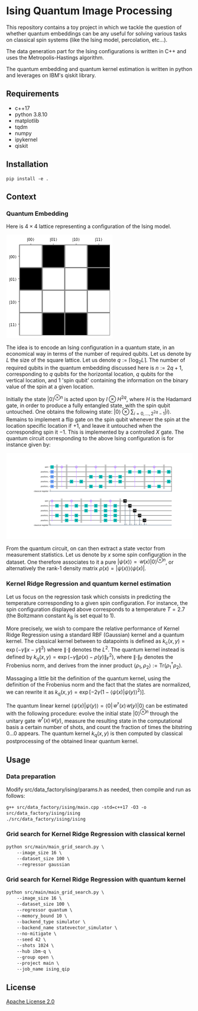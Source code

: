 # Ising Quantum Image Processing

This repository contains a toy project in which we tackle the question of whether quantum embeddings can be any useful for solving various tasks on classical spin systems (like the Ising model, percolation, etc...).

The data generation part for the Ising configurations is written in C++ and uses the Metropolis-Hastings algorithm.

The quantum embedding and quantum kernel estimation is written in python and leverages on IBM's qiskit library.

## Requirements

* c++17
* python 3.8.10
* matplotlib
* tqdm
* numpy
* ipykernel
* qiskit

## Installation

```shell
pip install -e .
```

## Context

### Quantum Embedding

Here is $4\times 4$ lattice representing a configuration of the Ising model.

![4*4 Ising configuration](./assets/ising.png "4*4 Ising configuration")

The idea is to encode an Ising configuration in a quantum state, in an economical way in terms of the number of required qubits.
Let us denote by $L$ the size of the square lattice. Let us denote $q :=\lceil\log_2L\rceil$. The number of required qubits in the quantum embedding discussed here is $n:=2q+1$, corresponding to $q$ qubits for the horizontal location, $q$ qubits for the vertical location, and $1$ 'spin qubit' containing the information on the binary value of the spin at a given location.

Initially the state $|0\rangle^{\otimes n}$ is acted upon by $I\otimes H^{2q}$, where $H$ is the Hadamard gate, in order to produce a fully entangled state, with the spin qubit untouched. One obtains the following state:
$|0\rangle\otimes\sum_{i=0,\dots,2^{2q}-1}|i\rangle$. Remains to implement a flip gate on the spin qubit whenever the spin at the location specific location if $+1$, and leave it untouched when the corresponding spin it $-1$. This is implemented by a controlled $X$ gate. The quantum circuit corresponding to the above Ising configuration is for instance given by:

![Circuit](./assets/circuit.png "Circuit")

From the quantum circuit, on can then extract a state vector from measurement statistics. Let us denote by $x$ some spin configuration in the dataset. One therefore associates to it a pure $|\psi(x)\rangle=\mathcal U(x)|0\rangle^{\otimes n}$, or alternatively the rank-$1$ density matrix $\rho(x)=|\psi(x)\rangle\langle\psi(x)|$.

### Kernel Ridge Regression and quantum kernel estimation

Let us focus on the regression task which consists in predicting the temperature corresponding to a given spin configuration. For instance, the spin configuration displayed above corresponds to a temperature $T=2.7$ (the Boltzmann constant $k_\text{B}$ is set equal to $1$).

More precisely, we wish to compare the relative performance of Kernel Ridge Regression using a standard RBF (Gaussian) kernel and a quantum kernel. The classical kernel between to datapoints is defined as $k_\text{c}(x, y)=\exp\left(-\gamma\lVert x-y\rVert^2\right)$ where $\lVert\cdot\rVert$ denotes the $L^2$. The quantum kernel instead is defined by $k_\text{q}(x, y)=\exp\left(-\gamma\lVert \rho(x)-\rho(y)\rVert^2_\text{F}\right)$, where $\lVert\cdot\rVert_\text{F}$ denotes the Frobenius norm, and derives from the inner product $\langle\rho_1,\rho_2\rangle:=\text{Tr}\left(\rho_1^\dagger\rho_2\right)$.

Massaging a little bit the definition of the quantum kernel, using the definition of the Frobenius norm and the fact that the states are normalized, we can rewrite it as $k_\text{q}(x, y)=\exp\left[-2\gamma\left(1-\langle\psi(x)|\psi(y)\rangle^2\right)\right]$.

The quantum linear kernel $\langle\psi(x)|\psi(y)\rangle=\langle0|\mathcal U^\dagger(x)\mathcal U(y)|0\rangle$ can be estimated with the following procedure: evolve the initial state $|0\rangle^{\otimes n}$ through the unitary gate $\mathcal U^\dagger(x)\mathcal U(y)$, measure the resulting state in the computational basis a certain number of shots, and count the fraction of times the bitstring $0\dots 0$ appears. The quantum kernel $k_\text{q}(x, y)$ is then computed by classical postprocessing of the obtained linear quantum kernel.


## Usage

### Data preparation

Modify src/data_factory/ising/params.h as needed, then compile and run as follows:

```shell
g++ src/data_factory/ising/main.cpp -std=c++17 -O3 -o src/data_factory/ising/ising
./src/data_factory/ising/ising
```

### Grid search for Kernel Ridge Regression with classical kernel

```shell
python src/main/main_grid_search.py \
    --image_size 16 \
    --dataset_size 100 \
    --regressor gaussian
```

### Grid search for Kernel Ridge Regression with quantum kernel

```shell
python src/main/main_grid_search.py \
    --image_size 16 \
    --dataset_size 100 \
    --regressor quantum \
    --memory_bound 10 \
    --backend_type simulator \
    --backend_name statevector_simulator \
    --no-mitigate \
    --seed 42 \
    --shots 1024 \
    --hub ibm-q \
    --group open \
    --project main \
    --job_name ising_qip
```

## License
[Apache License 2.0](https://github.com/MatthieuSarkis/Ising-QIP/blob/master/LICENSE)
